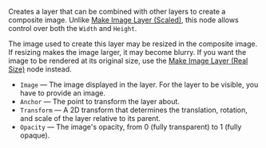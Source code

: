 Creates a layer that can be combined with other layers to create a composite image.  Unlike [Make Image Layer (Scaled)](vuo-node://vuo.layer.make.scaled), this node allows control over both the `Width` and `Height`.

The image used to create this layer may be resized in the composite image. If resizing makes the image larger, it may become blurry. If you want the image to be rendered at its original size, use the [Make Image Layer (Real Size)](vuo-node://vuo.layer.make.realSize2) node instead.

   - `Image` — The image displayed in the layer. For the layer to be visible, you have to provide an image.
   - `Anchor` — The point to transform the layer about.
   - `Transform` — A 2D transform that determines the translation, rotation, and scale of the layer relative to its parent.
   - `Opacity` — The image's opacity, from 0 (fully transparent) to 1 (fully opaque).
